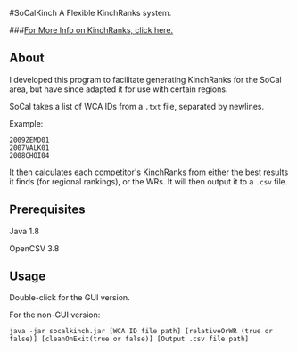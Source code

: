 #SoCalKinch
A Flexible KinchRanks system.

###[For More Info on KinchRanks, click here.](http://www.kinch2002.com/kinchranks/)

## About
I developed this program to facilitate generating KinchRanks for the SoCal area, but have since adapted it for use with certain regions.

SoCal takes a list of WCA IDs from a `.txt` file, separated by newlines.

Example:

```
2009ZEMD01
2007VALK01
2008CHOI04
```

It then calculates each competitor's KinchRanks from either the best results it finds (for regional rankings), or the WRs. It will then output it to a `.csv` file.

## Prerequisites
Java 1.8

OpenCSV 3.8

## Usage

Double-click for the GUI version.

For the non-GUI version:

`java -jar socalkinch.jar [WCA ID file path] [relativeOrWR (true or false)] [cleanOnExit(true or false)] [Output .csv file path]`

